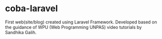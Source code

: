 # coba-laravel
First web(site/blog) created using Laravel Framework. Developed based on the guidance of WPU (Web Programming UNPAS) video tutorials by Sandhika Galih.
